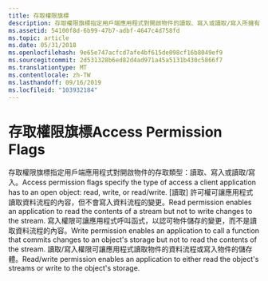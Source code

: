 ```yaml
---
title: 存取權限旗標
description: 存取權限旗標指定用戶端應用程式對開啟物件的讀取、寫入或讀取/寫入所擁有的存取類型。
ms.assetid: 54100f8d-6b99-47b7-adbf-4647c4d758fd
ms.topic: article
ms.date: 05/31/2018
ms.openlocfilehash: 9e65e747acfcd7afe4bf615de098cf16b8049ef9
ms.sourcegitcommit: 2d531328b6ed82d4ad971a45a5131b430c5866f7
ms.translationtype: MT
ms.contentlocale: zh-TW
ms.lasthandoff: 09/16/2019
ms.locfileid: "103932184"
---
```

# <a name="access-permission-flags"></a><span data-ttu-id="b9e4b-103">存取權限旗標</span><span class="sxs-lookup"><span data-stu-id="b9e4b-103">Access Permission Flags</span></span>

<span data-ttu-id="b9e4b-104">存取權限旗標指定用戶端應用程式對開啟物件的存取類型：讀取、寫入或讀取/寫入。</span><span class="sxs-lookup"><span data-stu-id="b9e4b-104">Access permission flags specify the type of access a client application has to an open object: read, write, or read/write.</span></span> <span data-ttu-id="b9e4b-105">[讀取] 許可權可讓應用程式讀取資料流程的內容，但不會寫入資料流程的變更。</span><span class="sxs-lookup"><span data-stu-id="b9e4b-105">Read permission enables an application to read the contents of a stream but not to write changes to the stream.</span></span> <span data-ttu-id="b9e4b-106">寫入權限可讓應用程式呼叫函式，以認可物件儲存的變更，而不是讀取資料流程的內容。</span><span class="sxs-lookup"><span data-stu-id="b9e4b-106">Write permission enables an application to call a function that commits changes to an object's storage but not to read the contents of the stream.</span></span> <span data-ttu-id="b9e4b-107">讀取/寫入權限可讓應用程式讀取物件的資料流程或寫入物件的儲存體。</span><span class="sxs-lookup"><span data-stu-id="b9e4b-107">Read/write permission enables an application to either read the object's streams or write to the object's storage.</span></span>

 

 




